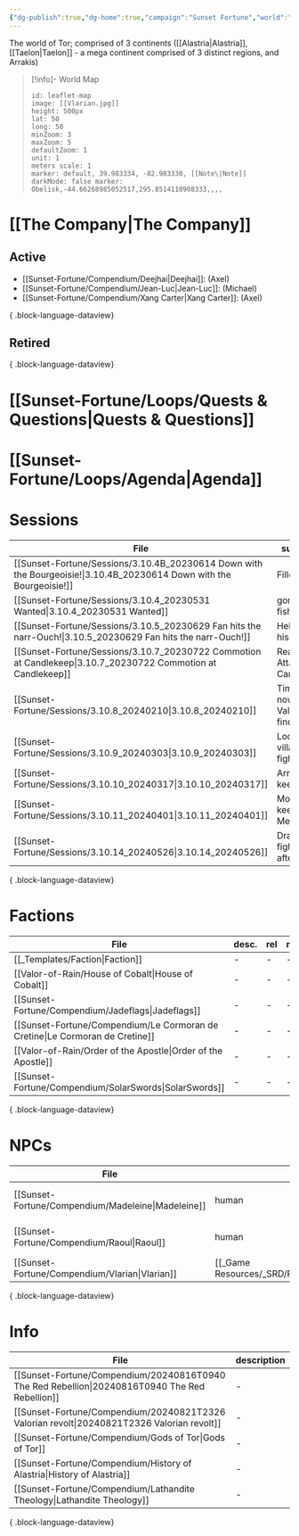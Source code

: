 ```yaml
---
{"dg-publish":true,"dg-home":true,"campaign":"Sunset Fortune","world":"Tor","icon":"FasEarthAsia","tags":["sf","gardenEntry"],"aliases":["Tor",null],"permalink":"/sunset-fortune/world/","dgPassFrontmatter":true,"created":"2024-01-26T22:33:51.020+10:30"}
---
```


The world of Tor; comprised of 3 continents ([[Alastria\|Alastria]], [[Taelon\|Taelon]] - a mega continent comprised of 3 distinct regions, and Arrakis)
> [!info]- World Map
> ```leaflet 
> id: leaflet-map 
> image: [[Vlarian.jpg]]
> height: 500px 
> lat: 50 
> long: 50 
> minZoom: 3
> maxZoom: 5
> defaultZoom: 1
> unit: 1
> meters scale: 1 
> marker: default, 39.983334, -82.983330, [[Note\|Note]] 
> darkMode: false marker: Obelisk,-44.66268985052517,295.8514110908333,,,,


# [[The Company\|The Company]]
## Active
- [[Sunset-Fortune/Compendium/Deejhai\|Deejhai]]: (Axel)
- [[Sunset-Fortune/Compendium/Jean-Luc\|Jean-Luc]]: (Michael)
- [[Sunset-Fortune/Compendium/Xang Carter\|Xang Carter]]: (Axel)

{ .block-language-dataview}
## Retired

{ .block-language-dataview}
# [[Sunset-Fortune/Loops/Quests & Questions\|Quests & Questions]]

# [[Sunset-Fortune/Loops/Agenda\|Agenda]]

# Sessions
| File                                                                                                                    | summary                                    |
| ----------------------------------------------------------------------------------------------------------------------- | ------------------------------------------ |
| [[Sunset-Fortune/Sessions/3.10.4B_20230614 Down with the Bourgeoisie!\|3.10.4B_20230614 Down with the Bourgeoisie!]] | Filler                                     |
| [[Sunset-Fortune/Sessions/3.10.4_20230531 Wanted\|3.10.4_20230531 Wanted]]                                           | gone fishing                               |
| [[Sunset-Fortune/Sessions/3.10.5_20230629 Fan hits the narr-Ouch!\|3.10.5_20230629 Fan hits the narr-Ouch!]]         | Helix gets hissy                           |
| [[Sunset-Fortune/Sessions/3.10.7_20230722 Commotion at Candlekeep\|3.10.7_20230722 Commotion at Candlekeep]]         | Reaper Attacks Candlekeep                  |
| [[Sunset-Fortune/Sessions/3.10.8_20240210\|3.10.8_20240210]]                                                         | Time travel, now in Valonier, find village |
| [[Sunset-Fortune/Sessions/3.10.9_20240303\|3.10.9_20240303]]                                                         | Loot village, fight horde                  |
| [[Sunset-Fortune/Sessions/3.10.10_20240317\|3.10.10_20240317]]                                                       | Arrive at keep                             |
| [[Sunset-Fortune/Sessions/3.10.11_20240401\|3.10.11_20240401]]                                                       | Morning keep Meeting                       |
| [[Sunset-Fortune/Sessions/3.10.14_20240526\|3.10.14_20240526]]                                                       | Dragon fight aftermath                     |

{ .block-language-dataview}


# Factions
| File                                                                            | desc. | rel | met | HQ                                    |
| ------------------------------------------------------------------------------- | ----- | --- | --- | ------------------------------------- |
| [[_Templates/Faction\|Faction]]                                              | \-    | \-  | \-  | \-                                    |
| [[Valor-of-Rain/House of Cobalt\|House of Cobalt]]                           | \-    | \-  | \-  | [[la Fere\|la Fere]]                  |
| [[Sunset-Fortune/Compendium/Jadeflags\|Jadeflags]]                           | \-    | \-  | \-  | \-                                    |
| [[Sunset-Fortune/Compendium/Le Cormoran de Cretine\|Le Cormoran de Cretine]] | \-    | \-  | \-  | Cormoran de Cretine                   |
| [[Valor-of-Rain/Order of the Apostle\|Order of the Apostle]]                 | \-    | \-  | \-  | [[Valor-of-Rain/Capitol\|Capitol]] |
| [[Sunset-Fortune/Compendium/SolarSwords\|SolarSwords]]                       | \-    | \-  | \-  | \-                                    |

{ .block-language-dataview}
# NPCs
| File                                                  | race                                           | occupation                                             | faction | loc.                                  | rel                          | met    | status |
| ----------------------------------------------------- | ---------------------------------------------- | ------------------------------------------------------ | ------- | ------------------------------------- | ---------------------------- | ------ | ------ |
| [[Sunset-Fortune/Compendium/Madeleine\|Madeleine]] | human                                          | revolutionary                                          | \-      | [[Valor-of-Rain/Capitol\|Capitol]] | [[Sunset-Fortune/Compendium/Jean-Luc\|Jean]]'s sister  | hasn't | \-     |
| [[Sunset-Fortune/Compendium/Raoul\|Raoul]]         | human                                          | knight                                                 | \-      | [[Valor-of-Rain/Capitol\|Capitol]] | [[Sunset-Fortune/Compendium/Jean-Luc\|Jean]]'s brother | hasn't | \-     |
| [[Sunset-Fortune/Compendium/Vlarian\|Vlarian]]     | [[_Game Resources/_SRD/Races/Human\|Human]] | [[_Game Resources/_SRD/Classes/Sorcerer\|Sorcerer]] | \-      | \-                                    | \-                           | hasn't | \-     |

{ .block-language-dataview}
# Info
| File                                                                                              | description |
| ------------------------------------------------------------------------------------------------- | ----------- |
| [[Sunset-Fortune/Compendium/20240816T0940 The Red Rebellion\|20240816T0940 The Red Rebellion]] | \-          |
| [[Sunset-Fortune/Compendium/20240821T2326 Valorian revolt\|20240821T2326 Valorian revolt]]     | \-          |
| [[Sunset-Fortune/Compendium/Gods of Tor\|Gods of Tor]]                                         | \-          |
| [[Sunset-Fortune/Compendium/History of Alastria\|History of Alastria]]                         | \-          |
| [[Sunset-Fortune/Compendium/Lathandite Theology\|Lathandite Theology]]                         | \-          |

{ .block-language-dataview}
